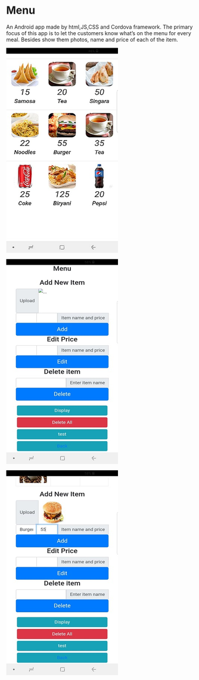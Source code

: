 # Menu
An Android app made by html,JS,CSS and Cordova framework.
The primary focus of this app is to let the customers know what’s on the menu for every meal. 
Besides show them photos, name and price of each of the item.

![home page](https://github.com/smrahman0009/Menu/blob/master/www/img/home.jpg)

![admin page](https://github.com/smrahman0009/Menu/blob/master/www/img/admin1.jpg)

![admin page](https://github.com/smrahman0009/Menu/blob/master/www/img/admin_2.jpg)

